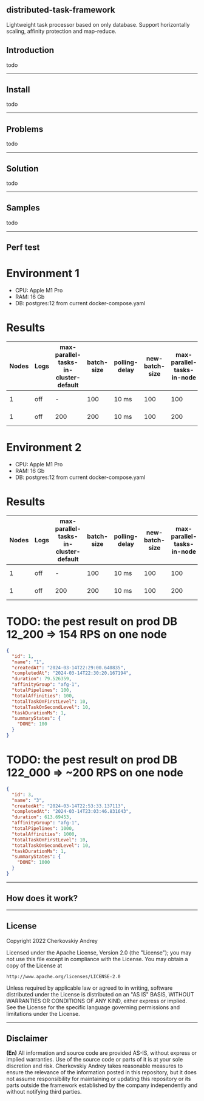 ## distributed-task-framework
Lightweight task processor based on only database. Support horizontally scaling, affinity protection and map-reduce.

## Introduction
todo

---

## Install
todo

---

## Problems
todo

---

## Solution
todo

---

## Samples
todo

---

## Perf test
# Environment 1
- CPU: Apple M1 Pro
- RAM: 16 Gb
- DB: postgres:12 from current docker-compose.yaml

# Results
| Nodes | Logs  | max-parallel-tasks-in-cluster-default | batch-size | polling-delay | new-batch-size | max-parallel-tasks-in-node | manage-delay | plan-factor | Total tasks | Total time | RPM                                         | RPS                                        |
|-------|-------|---------------------------------------|------------|---------------|----------------|----------------------------|--------------|-------------|-------------|------------|---------------------------------------------|--------------------------------------------|
| 1     | off   | -                                     | 100        | 10 ms         | 100            | 100                        | 10 ms        | 5.0         | 12_200      | 104 sec    | <span style="color:green"> **7469** </span> | <span style="color:green"> **124** </span> |
| 1     | off   | 200                                   | 200        | 10 ms         | 100            | 200                        | 10 ms        | 5.0         | 122_000     | 1951 sec   | <span style="color:green"> **3692** </span> | <span style="color:green"> **61** </span>  |


# Environment 2
- CPU: Apple M1 Pro
- RAM: 16 Gb
- DB: postgres:12 from current docker-compose.yaml

# Results
| Nodes | Logs  | max-parallel-tasks-in-cluster-default | batch-size | polling-delay | new-batch-size | max-parallel-tasks-in-node | manage-delay | plan-factor | Total tasks | Total time | RPM                                         | RPS                                        |
|-------|-------|---------------------------------------|------------|---------------|----------------|----------------------------|--------------|-------------|-------------|------------|---------------------------------------------|--------------------------------------------|
| 1     | off   | -                                     | 100        | 10 ms         | 100            | 100                        | 10 ms        | 5.0         | 12_200      | 104 sec    | <span style="color:green"> **7469** </span> | <span style="color:green"> **124** </span> |
| 1     | off   | 200                                   | 200        | 10 ms         | 100            | 200                        | 10 ms        | 5.0         | 122_000     | 1951 sec   | <span style="color:green"> **3692** </span> | <span style="color:green"> **61** </span>  |



# TODO: the pest result on prod DB 12_200 => 154 RPS on one node
```json
{
  "id": 1,
  "name": "1",
  "createdAt": "2024-03-14T22:29:00.640835",
  "completedAt": "2024-03-14T22:30:20.167194",
  "duration": 79.526359,
  "affinityGroup": "afg-1",
  "totalPipelines": 100,
  "totalAffinities": 100,
  "totalTaskOnFirstLevel": 10,
  "totalTaskOnSecondLevel": 10,
  "taskDurationMs": 1,
  "summaryStates": {
    "DONE": 100
  }
}
```

# TODO: the pest result on prod DB 122_000 => ~200 RPS on one node
```json
{
  "id": 3,
  "name": "3",
  "createdAt": "2024-03-14T22:53:33.137113",
  "completedAt": "2024-03-14T23:03:46.831643",
  "duration": 613.69453,
  "affinityGroup": "afg-1",
  "totalPipelines": 1000,
  "totalAffinities": 1000,
  "totalTaskOnFirstLevel": 10,
  "totalTaskOnSecondLevel": 10,
  "taskDurationMs": 1,
  "summaryStates": {
    "DONE": 1000
  }
}
```



---

## How does it work?

---

## License

Copyright 2022 Cherkovskiy Andrey

Licensed under the Apache License, Version 2.0 (the "License");
you may not use this file except in compliance with the License.
You may obtain a copy of the License at

    http://www.apache.org/licenses/LICENSE-2.0

Unless required by applicable law or agreed to in writing, software
distributed under the License is distributed on an "AS IS" BASIS,
WITHOUT WARRANTIES OR CONDITIONS OF ANY KIND, either express or implied.
See the License for the specific language governing permissions and
limitations under the License.

---

## Disclaimer

**(En)**
All information and source code are provided AS-IS, without express or implied warranties.
Use of the source code or parts of it is at your sole discretion and risk.
Cherkovskiy Andrey takes reasonable measures to ensure the relevance of the information posted in this repository,
but it does not assume responsibility for maintaining or updating this repository or its parts outside the framework
established by the company independently and without notifying third parties.

